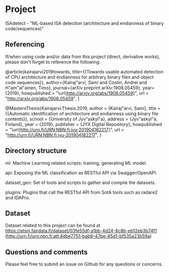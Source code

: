# Project

ISAdetect - "ML-based ISA detection (architecture and endianness of binary code/sequences)"

## Referencing

If/when using code and/or data from this project (direct, derivative works),
please don't forget to reference the following:

@article{kairajarvi2019towards,
	title={{Towards usable automated detection of CPU architecture and endianness for arbitrary binary files and object code sequences}},
	author={Kairaj\"arvi, Sami and Costin, Andrei and H\"am\"al\"ainen, Timo},
	journal={arXiv preprint arXiv:1908.05459},
	year={2019},
    howpublished =   "\url{http://arxiv.org/abs/1908.05459}",
    url =   "http://arxiv.org/abs/1908.05459",
}

@MastersThesis{Kairajarvi:Thesis:2019,
    author     =     {Kairaj\"arvi, Sami},
    title     =     {{Automatic identification of architecture and endianness using binary file contents}},
    school     =     {University of Jyv\"askyl\"a},
    address     =     {Jyv\"askyl\"a, Finland},
    year     =     {2019},
    publisher   =   {JYX Digital Repository},
    howpublished =   "\url{http://urn.fi/URN:NBN:fi:jyu-201904182217}",
    url =   "http://urn.fi/URN:NBN:fi:jyu-201904182217",
}


## Directory structure

ml: Machine Learning related scripts: training, generating ML model.

api: Exposing the ML classification as RESTful API via Swagger/OpenAPI.

dataset_gen: Set of tools and scripts to gather and compile the datasets.

plugins: Plugins that call the RESTful API from SotA tools such as radare2 and IDAPro.

## Dataset

Dataset related to this project can be found at https://etsin.fairdata.fi/dataset/03fe55df-a1bb-4d24-8c8b-eb12eb3b74f1 (http://urn.fi/urn:nbn:fi:att:4dbe7751-bab9-47be-85d1-bf535a23b59a)

## Questions and comments

Please feel free to submit an issue on Github for any questions or concerns.
